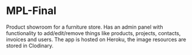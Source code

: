 # MPL-Final
Product showroom for a furniture store. 
Has an admin panel with functionality to add/edit/remove things like products, projects, contacts, invoices and users.
The app is hosted on Heroku, the image resources are stored in Clodinary.
